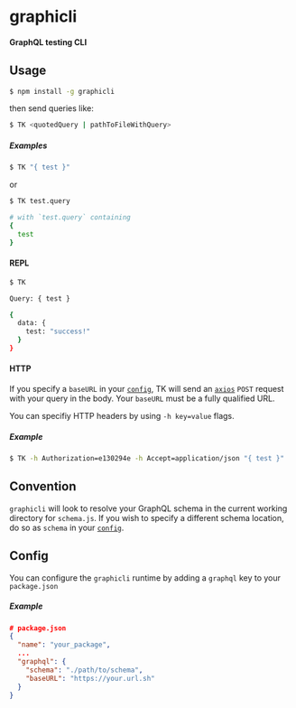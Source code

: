 # graphicli
#### GraphQL testing CLI

## Usage
```bash
$ npm install -g graphicli
```

then send queries like:
```bash
$ TK <quotedQuery | pathToFileWithQuery>
```

##### Examples
```bash
$ TK "{ test }"
```
or
```bash
$ TK test.query

# with `test.query` containing
{
  test
}
```

#### REPL
```bash
$ TK

Query: { test }

{
  data: {
    test: "success!"
  }
}
```

#### HTTP
If you specify a `baseURL` in your [`config`](#config), TK will send an [`axios`](https://github.com/mzabriskie/axios) `POST` request with your query in the body. Your `baseURL` must be a fully qualified URL.

You can specifiy HTTP headers by using `-h key=value` flags.
##### Example
```bash
$ TK -h Authorization=e130294e -h Accept=application/json "{ test }"
```

## Convention
`graphicli` will look to resolve your GraphQL schema in the current working directory for `schema.js`. If you wish to specify a different schema location, do so as `schema` in your [`config`](#config).

## Config
You can configure the `graphicli` runtime by adding a `graphql` key to your `package.json`

##### Example
```json
# package.json
{
  "name": "your_package",
  ...
  "graphql": {
    "schema": "./path/to/schema",
    "baseURL": "https://your.url.sh"
  }
}
```
